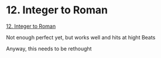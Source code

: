# 12. Integer to Roman

[12. Integer to Roman](https://leetcode.com/problems/integer-to-roman/description/)

Not enough perfect yet, but works well and hits at hight Beats

Anyway, this needs to be rethought